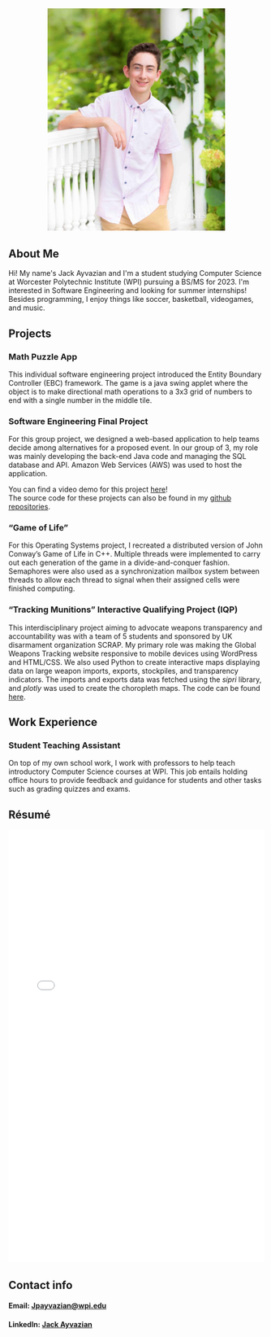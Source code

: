 <div align ="center"><img src="image0.jpg" width="350px"></div>
                                                     
## About Me
Hi! My name's Jack Ayvazian and I'm a student studying Computer Science at Worcester Polytechnic Institute (WPI) pursuing a BS/MS for 2023.
I'm interested in Software Engineering and looking for summer internships!
Besides programming, I enjoy things like soccer, basketball, videogames, and music.

## Projects
### Math Puzzle App
This individual software engineering project introduced the Entity Boundary Controller (EBC) framework.
The game is a java swing applet where the object is to make directional math operations to a 3x3 grid of numbers to end with a single number in the middle tile.

### Software Engineering Final Project
For this group project, we designed a web-based application to help teams decide among alternatives for a proposed event.
In our group of 3, my role was mainly developing the back-end Java code and managing the SQL database and API.
Amazon Web Services (AWS) was used to host the application.

You can find a video demo for this project [here](https://youtu.be/Laqw_whi3tk)!
<br>
The source code for these projects can also be found in my [github repositories](https://github.com/jpayvazian?tab=repositories).
### “Game of Life” 
For this Operating Systems project, I recreated a distributed version of John Conway’s Game of Life in C++. Multiple threads were implemented to carry out each generation of the game in a divide-and-conquer fashion. Semaphores were also used as a synchronization mailbox system between threads to allow each thread to signal when their assigned cells were finished computing.

### “Tracking Munitions” Interactive Qualifying Project (IQP)
This interdisciplinary project aiming to advocate weapons transparency and accountability was with a team of 5 students and sponsored by UK disarmament organization SCRAP. My primary role was making the Global Weapons Tracking website responsive to mobile devices using WordPress and HTML/CSS. We also used Python to create interactive maps displaying data on large weapon imports, exports, stockpiles, and transparency indicators. The imports and exports data was fetched using the *sipri* library, and *plotly* was used to create the choropleth maps. The code can be found [here](https://github.com/jpayvazian/Global_Weapons_Tracking_Map).

## Work Experience
### Student Teaching Assistant
On top of my own school work, I work with professors to help teach introductory Computer Science courses at WPI. This job entails holding office hours to provide feedback and guidance for students and other tasks such as grading quizzes and exams.


## Résumé
<embed src="Resume wpi.pdf" type="application/pdf" width="100%" height="850px" />

## Contact info
#### Email: [Jpayvazian@wpi.edu](mailto:jpayvazian@wpi.edu)
#### LinkedIn: [Jack Ayvazian](https://www.linkedin.com/in/jack-ayvazian)
